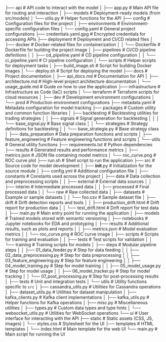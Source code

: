 ├── api                     # API code to interact with the model
│   ├── app.py              # Main API file for routing and interaction
│   ├── models              # Deployment-ready models (from src/models)
│   └── utils.py            # Helper functions for the API
├── config                  # Configuration files for the project
│   ├── environments        # Environment-specific configuration files
│   └── config.yaml         # General project configurations
├── credentials.yaml.gpg    # Encrypted credentials for accessing APIs
├── deployment              # Deployment and CI/CD related files
│   ├── docker              # Docker-related files for containerization
│   │   └── Dockerfile      # Dockerfile for building the project image
│   ├── pipelines           # CI/CD pipeline definitions
│   │   ├── cd_pipeline.yaml # CD pipeline configuration
│   │   └── ci_pipeline.yaml # CI pipeline configuration
│   └── scripts             # Helper scripts for deployment tasks
│       ├── build_image.sh  # Script for building Docker images
│       └── deploy.sh       # Script for deploying the model
├── docs                    # Project documentation
│   ├── api_docs.md         # Documentation for API
│   ├── architecture.md     # High-level project architecture documentation
│   └── usage_guide.md      # Guide on how to use the application
├── infrastructure          # Infrastructure as Code (IaC) scripts
│   └── terraform           # Terraform scripts for cloud resources
│       ├── dev             # Development environment configurations
│       └── prod            # Production environment configurations
├── metadata.yaml           # Metadata configuration for model tracking
├── packages                # Custom utility and common function libraries
│   ├── backtesting         # Backtesting utilities for trading strategies
│   │   ├── signals         # Signal generation for backtesting
│   │   │   └── base_signal.py # Base signal class
│   │   └── strategies      # Strategy definitions for backtesting
│   │       └── base_strategie.py # Base strategy class
│   ├── data_preparation    # Data preparation functions and scripts
│   ├── feature_engineering # Feature engineering functions and scripts
│   └── utils               # General utility functions
├── requirements.txt        # Python dependencies
├── results                 # Generated results and performance metrics
│   ├── metrics.json        # JSON file containing model metrics
│   └── roc_curve.png       # ROC curve plot
├── run.sh                  # Shell script to run the application
├── src                     # Source code for model development
│   ├── __init__.py         # Initialization for the source module
│   ├── config.yml          # Additional configuration file
│   ├── constants           # Constants used across the project
│   ├── data                # Data collection and preprocessing scripts
│   │   ├── external        # External data sources
│   │   ├── interim         # Intermediate processed data
│   │   ├── processed       # Final processed data
│   │   └── raw             # Raw collected data
│   ├── datasets            # Example or sample datasets
│   │   └── foo.csv         # Sample dataset file
│   ├── drift               # Drift detection reports and tools
│   │   ├── production_drift.html # Drift report for production data
│   │   └── test_drift.html       # Drift report for test data
│   ├── main.py             # Main entry point for running the application
│   ├── models              # Trained models stored with semantic versioning
│   ├── notebooks           # Jupyter notebooks for EDA and prototyping
│   ├── results             # Additional results, such as plots and reports
│   │   ├── metrics.json    # Model evaluation metrics
│   │   └── roc_curve.png   # ROC curve image
│   ├── scripts             # Scripts for training and evaluation
│   │   ├── tests           # Test scripts for validation
│   │   └── training        # Training scripts for models
│   ├── steps               # Modular pipeline steps
│   │   ├── 01_data_feeder.py      # Step for data feeding
│   │   ├── 02_data_preprocessing.py # Step for data preprocessing
│   │   ├── 03_feature_engineering.py # Step for feature engineering
│   │   ├── 04_model_training.py   # Step for model training
│   │   ├── 05_model_usage.py      # Step for model usage
│   │   ├── 06_model_tracker.py    # Step for model tracking
│   │   └── 07_post_processing.py  # Step for post-processing results
│   ├── tests               # Unit and integration tests
│   └── utils               # Utility functions specific to `src`
│       ├── cassandra_utils.py # Utilities for Cassandra operations
│       ├── dataset_utils.py   # Utilities for dataset manipulation
│       ├── kafka_clients.py   # Kafka client implementations
│       ├── kafka_utils.py     # Helper functions for Kafka operations
│       ├── misc.py            # Miscellaneous utilities
│       ├── types.py           # Custom data types and type hints
│       └── websocket_utils.py # Utilities for WebSocket operations
└── ui                      # User interface for interacting with the API
    ├── static              # Static assets (CSS, JS, images)
    │   └── styles.css      # Stylesheet for the UI
    ├── templates           # HTML templates
    │   └── index.html      # Main template for the web UI
    └── main.py             # Main script for running the UI